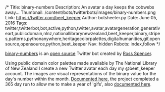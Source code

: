 /*
Title: binary-numbers
Description: An avatar a day keeps the cobwebs away...
Thumbnail: /content/bots/twitterbots/images/binary-numbers.png
Link: https://twitter.com/beet_keeper
Author: botsheeter.py
Date: June 05, 2016
Tags: twitter,twitterbot,bot,active,python,twitter,avatar,avatargeneration,generativeart,publicdomain,nlnz,nationallibrarynewzealand,beet_keeper,binary,stripes,patterns,pythonanywhere,heritagecolorpalettes,digitalhumanities,gif,open source,opensource,python,beet_keeper
Nav: hidden
Robots: index,follow
*/

[binary-numbers](http://exponentialdecay.co.uk/blog/2015-a-year-in-binary/) is an [open source](https://github.com/exponential-decay/binary-numbers) Twitter bot created by [Ross Spencer](https://twitter.com/beet_keeper).

Using public domain color palettes made available by The National Library of New Zealand I create a new Twitter avatar each day my @beet_keeper account. The images are visual representations of the binary value for the day's number within the month. [Documented here](http://exponentialdecay.co.uk/blog/not-quite-perfect-a-lil-automatic-twitter-thingy/), the project completed a 365 day run to allow me to make a year of 'gifs', also [documented here](http://exponentialdecay.co.uk/blog/2015-a-year-in-binary/).

